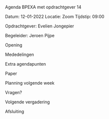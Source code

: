 Agenda BPEXA met opdrachtgever 14

Datum: 12-01-2022 Locatie: Zoom Tijdstip: 09:00

Opdrachtgever: Evelien Jongepier

Begeleider: Jeroen Pijpe

Opening

Mededelingen

Extra agendapunten

Paper

Planning volgende week

Vragen?

Volgende vergadering

Afsluiting
